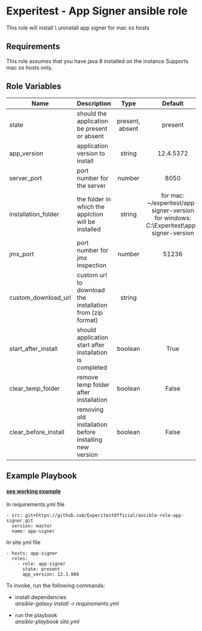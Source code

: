 Experitest - App Signer ansible role
=========

This role will install \ uninstall app signer for mac os hosts

Requirements
------------

This role assumes that you have java 8 installed on the instance
Supports mac os hosts only.

Role Variables
--------------

| Name | Description | Type | Default | Required |
|------|-------------|:----:|:-----:|:-----:|
| state | should the application be present or absent | present, absent | present | no |
| app_version | application version to install | string | 12.4.5372 | no |
| server_port | port number for the server | number | 8050 | no |
| installation_folder | the folder in which the applction will be installed | string | for mac: ~/experitest/app-signer-version <br> for windows: C:\\Experitest\\app-signer-version  | no |
| jmx_port | port number for jmx inspection | number | 51236 | no |
| custom_download_url | custom url to download the installation from (zip format) | string |  | no |
| start_after_install | should application start after installation is completed | boolean | True | no |
| clear_temp_folder | remove temp folder after installation | boolean | False | no |
| clear_before_install | removing old installation before installing new version | boolean | False | no |

Example Playbook
----------------

#### [see working example](/example)

In requirements.yml file

    - src: git+https://github.com/ExperitestOfficial/ansible-role-app-signer.git
      version: master
      name: app-signer


In site.yml file

    - hosts: app-signer
      roles:
        - role: app-signer
          state: present
          app_version: 12.3.866

To invoke, run the following commands:

- install dependencies \
  *ansible-galaxy install -r requirements.yml*

- run the playbook \
  *ansible-playbook site.yml*
